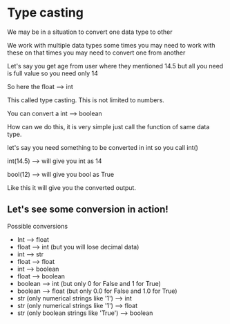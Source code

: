 # Type casting

We may be in a situation to convert one data type to other

We work with multiple data types some times you may need to work with these on that times you may need to convert one from another

Let's say you get age from user where they mentioned 14.5 but all you need is full value so you need only 14 

So here the float --> int

This called type casting. This is not limited to numbers.

You can convert a int --> boolean

How can we do this, it is very simple just call the function of same data type.

let's say you need something to be converted in int so you call int()

int(14.5) --> will give you int as 14

bool(12) --> will give you bool as True

Like this it will give you the converted output.
## Let's see some conversion in action!













Possible conversions
- Int --> float
- float --> int (but you will lose decimal data)
- int --> str
- float --> float
- int --> boolean
- float --> boolean
- boolean --> int (but only 0 for False and 1 for True)
- boolean --> float (but only 0.0 for False and 1.0 for True)
- str (only numerical strings like '1') --> int
- str (only numerical strings like '1') --> float
- str (only boolean strings like 'True') --> boolean 
